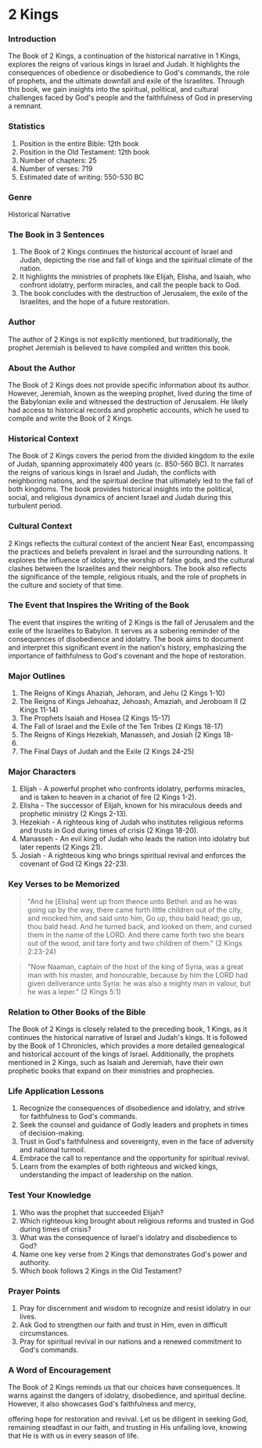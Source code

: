 # 2 Kings

### Introduction

The Book of 2 Kings, a continuation of the historical narrative in 1 Kings, explores the reigns of various kings in Israel and Judah. It highlights the consequences of obedience or disobedience to God's commands, the role of prophets, and the ultimate downfall and exile of the Israelites. Through this book, we gain insights into the spiritual, political, and cultural challenges faced by God's people and the faithfulness of God in preserving a remnant.

### Statistics

1. Position in the entire Bible: 12th book
2. Position in the Old Testament: 12th book
3. Number of chapters: 25
4. Number of verses: 719
5. Estimated date of writing: 550-530 BC

### Genre

Historical Narrative

### The Book in 3 Sentences

1. The Book of 2 Kings continues the historical account of Israel and Judah, depicting the rise and fall of kings and the spiritual climate of the nation.
2. It highlights the ministries of prophets like Elijah, Elisha, and Isaiah, who confront idolatry, perform miracles, and call the people back to God.
3. The book concludes with the destruction of Jerusalem, the exile of the Israelites, and the hope of a future restoration.

### Author

The author of 2 Kings is not explicitly mentioned, but traditionally, the prophet Jeremiah is believed to have compiled and written this book.

### About the Author

The Book of 2 Kings does not provide specific information about its author. However, Jeremiah, known as the weeping prophet, lived during the time of the Babylonian exile and witnessed the destruction of Jerusalem. He likely had access to historical records and prophetic accounts, which he used to compile and write the Book of 2 Kings.

### Historical Context

The Book of 2 Kings covers the period from the divided kingdom to the exile of Judah, spanning approximately 400 years (c. 850-560 BC). It narrates the reigns of various kings in Israel and Judah, the conflicts with neighboring nations, and the spiritual decline that ultimately led to the fall of both kingdoms. The book provides historical insights into the political, social, and religious dynamics of ancient Israel and Judah during this turbulent period.

### Cultural Context

2 Kings reflects the cultural context of the ancient Near East, encompassing the practices and beliefs prevalent in Israel and the surrounding nations. It explores the influence of idolatry, the worship of false gods, and the cultural clashes between the Israelites and their neighbors. The book also reflects the significance of the temple, religious rituals, and the role of prophets in the culture and society of that time.

### The Event that Inspires the Writing of the Book

The event that inspires the writing of 2 Kings is the fall of Jerusalem and the exile of the Israelites to Babylon. It serves as a sobering reminder of the consequences of disobedience and idolatry. The book aims to document and interpret this significant event in the nation's history, emphasizing the importance of faithfulness to God's covenant and the hope of restoration.

### Major Outlines

1. The Reigns of Kings Ahaziah, Jehoram, and Jehu (2 Kings 1-10)
2. The Reigns of Kings Jehoahaz, Jehoash, Amaziah, and Jeroboam II (2 Kings 11-14)
3. The Prophets Isaiah and Hosea (2 Kings 15-17)
4. The Fall of Israel and the Exile of the Ten Tribes (2 Kings 18-17)
5. The Reigns of Kings Hezekiah, Manasseh, and Josiah (2 Kings 18-
6.
7. The Final Days of Judah and the Exile (2 Kings 24-25)

### Major Characters

1. Elijah - A powerful prophet who confronts idolatry, performs miracles, and is taken to heaven in a chariot of fire (2 Kings 1-2).
2. Elisha - The successor of Elijah, known for his miraculous deeds and prophetic ministry (2 Kings 2-13).
3. Hezekiah - A righteous king of Judah who institutes religious reforms and trusts in God during times of crisis (2 Kings 18-20).
4. Manasseh - An evil king of Judah who leads the nation into idolatry but later repents (2 Kings 21).
5. Josiah - A righteous king who brings spiritual revival and enforces the covenant of God (2 Kings 22-23).

### Key Verses to be Memorized

> "And he \[Elisha] went up from thence unto Bethel: and as he was going up by the way, there came forth little children out of the city, and mocked him, and said unto him, Go up, thou bald head; go up, thou bald head. And he turned back, and looked on them, and cursed them in the name of the LORD. And there came forth two she bears out of the wood, and tare forty and two children of them." (2 Kings 2:23-24)

> "Now Naaman, captain of the host of the king of Syria, was a great man with his master, and honourable, because by him the LORD had given deliverance unto Syria: he was also a mighty man in valour, but he was a leper." (2 Kings 5:1)

### Relation to Other Books of the Bible

The Book of 2 Kings is closely related to the preceding book, 1 Kings, as it continues the historical narrative of Israel and Judah's kings. It is followed by the Book of 1 Chronicles, which provides a more detailed genealogical and historical account of the kings of Israel. Additionally, the prophets mentioned in 2 Kings, such as Isaiah and Jeremiah, have their own prophetic books that expand on their ministries and prophecies.

### Life Application Lessons

1. Recognize the consequences of disobedience and idolatry, and strive for faithfulness to God's commands.
2. Seek the counsel and guidance of Godly leaders and prophets in times of decision-making.
3. Trust in God's faithfulness and sovereignty, even in the face of adversity and national turmoil.
4. Embrace the call to repentance and the opportunity for spiritual revival.
5. Learn from the examples of both righteous and wicked kings, understanding the impact of leadership on the nation.

### Test Your Knowledge

1. Who was the prophet that succeeded Elijah?
2. Which righteous king brought about religious reforms and trusted in God during times of crisis?
3. What was the consequence of Israel's idolatry and disobedience to God?
4. Name one key verse from 2 Kings that demonstrates God's power and authority.
5. Which book follows 2 Kings in the Old Testament?

### Prayer Points

1. Pray for discernment and wisdom to recognize and resist idolatry in our lives.
2. Ask God to strengthen our faith and trust in Him, even in difficult circumstances.
3. Pray for spiritual revival in our nations and a renewed commitment to God's commands.

### A Word of Encouragement

The Book of 2 Kings reminds us that our choices have consequences. It warns against the dangers of idolatry, disobedience, and spiritual decline. However, it also showcases God's faithfulness and mercy,

offering hope for restoration and revival. Let us be diligent in seeking God, remaining steadfast in our faith, and trusting in His unfailing love, knowing that He is with us in every season of life.
